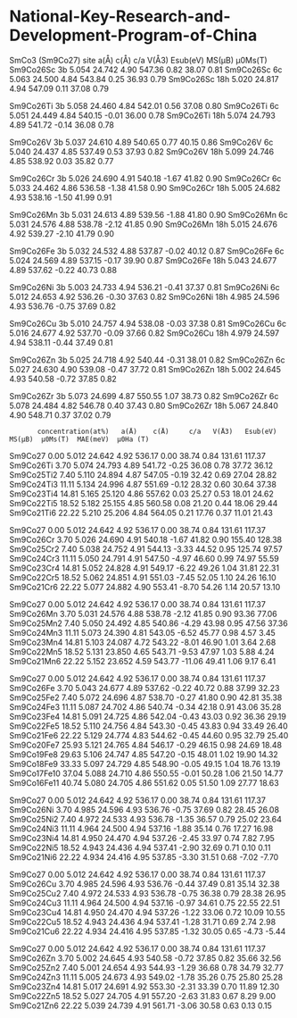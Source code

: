 # National-Key-Research-and-Development-Program-of-China
SmCo3 (Sm9Co27)
             site  a(Å)     c(Å)     c/a    V(Å3)  Esub(eV)  MS(μB)  μ0Ms(T)
Sm9Co26Sc    3b    5.054   24.742    4.90   547.36   0.82    38.07    0.81 
Sm9Co26Sc    6c    5.063   24.500    4.84   543.84   0.25    36.93    0.79 
Sm9Co26Sc    18h   5.020   24.817    4.94   547.09   0.11    37.08    0.79 
 
Sm9Co26Ti    3b    5.058   24.460    4.84   542.01   0.56    37.08    0.80 
Sm9Co26Ti    6c    5.051   24.449    4.84   540.15  -0.01    36.00    0.78 
Sm9Co26Ti    18h   5.074   24.793    4.89   541.72  -0.14    36.08    0.78 
   
Sm9Co26V     3b    5.037   24.610    4.89   540.65   0.77    40.15    0.86 
Sm9Co26V     6c    5.040   24.437    4.85   537.49   0.53    37.93    0.82 
Sm9Co26V     18h   5.099   24.746    4.85   538.92   0.03    35.82    0.77 
  
Sm9Co26Cr    3b    5.026   24.690    4.91   540.18  -1.67    41.82    0.90 
Sm9Co26Cr    6c    5.033   24.462    4.86   536.58  -1.38    41.58    0.90 
Sm9Co26Cr    18h   5.005   24.682    4.93   538.16  -1.50    41.99    0.91 
   
Sm9Co26Mn    3b    5.031   24.613    4.89   539.56  -1.88    41.80    0.90 
Sm9Co26Mn    6c    5.031   24.576    4.88   538.78  -2.12    41.85    0.90 
Sm9Co26Mn    18h   5.015   24.676    4.92   539.27  -2.10    41.79    0.90 
   
Sm9Co26Fe    3b    5.032   24.532    4.88   537.87  -0.02    40.12    0.87 
Sm9Co26Fe    6c    5.024   24.569    4.89   537.15  -0.17    39.90    0.87 
Sm9Co26Fe    18h   5.043   24.677    4.89   537.62  -0.22    40.73    0.88 
   
Sm9Co26Ni    3b    5.003   24.733    4.94   536.21  -0.41    37.37    0.81 
Sm9Co26Ni    6c    5.012   24.653    4.92   536.26  -0.30    37.63    0.82 
Sm9Co26Ni    18h   4.985   24.596    4.93   536.76  -0.75    37.69    0.82 
  
Sm9Co26Cu    3b    5.010   24.757    4.94   538.08  -0.03    37.38    0.81 
Sm9Co26Cu    6c    5.016   24.677    4.92   537.70  -0.09    37.66    0.82 
Sm9Co26Cu    18h   4.979   24.597    4.94   538.11  -0.44    37.49    0.81 
   
Sm9Co26Zn    3b    5.025   24.718    4.92   540.44  -0.31    38.01    0.82 
Sm9Co26Zn    6c    5.027   24.630    4.90   539.08  -0.47    37.72    0.81 
Sm9Co26Zn    18h   5.002   24.645    4.93   540.58  -0.72    37.85    0.82 
   
Sm9Co26Zr    3b    5.073   24.699    4.87   550.55   1.07    38.73    0.82 
Sm9Co26Zr    6c    5.078   24.484    4.82   546.78   0.40    37.43    0.80 
Sm9Co26Zr    18h   5.067   24.840    4.90   548.71   0.37    37.02    0.79  

           concentration(at%)   a(Å)    c(Å)     c/a   V(Å3)   Esub(eV)  MS(μB)  μ0Ms(T)  MAE(meV)  μ0Ha (T)
Sm9Co27       0.00             5.012   24.642   4.92   536.17    0.00    38.74    0.84     131.61   117.37 
Sm9Co26Ti     3.70             5.074   24.793   4.89   541.72   -0.25    36.08    0.78     37.72    36.12 
Sm9Co25Ti2    7.40             5.110   24.894   4.87   547.05   -0.19    32.42    0.69     27.04    28.82 
Sm9Co24Ti3    11.11            5.134   24.996   4.87   551.69   -0.12    28.32    0.60     30.64    37.38 
Sm9Co23Ti4    14.81            5.165   25.120   4.86   557.62    0.03    25.27    0.53     18.01    24.62 
Sm9Co22Ti5    18.52            5.182   25.155   4.85   560.58    0.08    21.20    0.44     18.06    29.44 
Sm9Co21Ti6    22.22            5.210   25.206   4.84   564.05    0.21    17.76    0.37     11.01    21.43 
  
Sm9Co27       0.00             5.012   24.642   4.92   536.17    0.00    38.74    0.84     131.61   117.37 
Sm9Co26Cr     3.70             5.026   24.690   4.91   540.18   -1.67    41.82    0.90     155.40   128.38 
Sm9Co25Cr2    7.40             5.038   24.752   4.91   544.13   -3.33    44.52    0.95     125.74   97.57 
Sm9Co24Cr3    11.11            5.050   24.791   4.91   547.50   -4.97    46.60    0.99     74.97    55.59 
Sm9Co23Cr4    14.81            5.052   24.828   4.91   549.17   -6.22    49.26    1.04     31.81    22.31 
Sm9Co22Cr5    18.52            5.062   24.851   4.91   551.03   -7.45    52.05    1.10     24.26    16.10 
Sm9Co21Cr6    22.22            5.077   24.882   4.90   553.41   -8.70    54.26    1.14     20.57    13.10 
	       
Sm9Co27       0.00             5.012   24.642   4.92   536.17    0.00    38.74    0.84     131.61    117.37 
Sm9Co26Mn     3.70             5.031   24.576   4.88   538.78   -2.12    41.85    0.90     93.36     77.06 
Sm9Co25Mn2    7.40             5.050   24.492   4.85   540.86   -4.29    43.98    0.95     47.56     37.36 
Sm9Co24Mn3    11.11            5.073   24.390   4.81   543.05   -6.52    45.77    0.98     4.57      3.45 
Sm9Co23Mn4    14.81            5.103   24.087   4.72   543.22   -8.01    46.90    1.01     3.64      2.68 
Sm9Co22Mn5    18.52            5.131   23.850   4.65   543.71   -9.53    47.97    1.03     5.88      4.24 
Sm9Co21Mn6    22.22            5.152   23.652   4.59   543.77   -11.06    49.41    1.06     9.17     6.41 
	       
Sm9Co27       0.00             5.012   24.642   4.92   536.17    0.00    38.74    0.84     131.61    117.37 
Sm9Co26Fe     3.70             5.043   24.677   4.89   537.62   -0.22    40.72    0.88     37.99     32.23 
Sm9Co25Fe2    7.40             5.072   24.696   4.87   538.70   -0.27    41.80    0.90     42.81     35.38 
Sm9Co24Fe3    11.11            5.087   24.702   4.86   540.74   -0.34    42.18    0.91     43.06     35.28 
Sm9Co23Fe4    14.81            5.091   24.725   4.86   542.04   -0.43    43.03    0.92     36.36     29.19 
Sm9Co22Fe5    18.52            5.110   24.756   4.84   543.30   -0.45    43.83    0.94     33.49     26.40 
Sm9Co21Fe6    22.22            5.129   24.774   4.83   544.62   -0.45    44.60    0.95     32.79     25.40 
Sm9Co20Fe7    25.93            5.121   24.765   4.84   546.17   -0.29    46.15    0.98     24.69     18.48 
Sm9Co19Fe8    29.63            5.106   24.747   4.85   547.20   -0.15    48.01    1.02     19.90     14.32 
Sm9Co18Fe9    33.33            5.097   24.729   4.85   548.90   -0.05    49.15    1.04     18.76     13.19 
Sm9Co17Fe10   37.04            5.088   24.710   4.86   550.55   -0.01    50.28    1.06     21.50     14.77 
Sm9Co16Fe11   40.74            5.080   24.705   4.86   551.62    0.05    51.50    1.09     27.77     18.63 
  
Sm9Co27       0.00             5.012   24.642   4.92   536.17    0.00    38.74    0.84     131.61    117.37 
Sm9Co26Ni     3.70             4.985   24.596   4.93   536.76   -0.75    37.69    0.82     28.45     26.08 
Sm9Co25Ni2    7.40             4.972   24.533   4.93   536.78   -1.35    36.57    0.79     25.02     23.64 
Sm9Co24Ni3    11.11            4.964   24.500   4.94   537.16   -1.88    35.14    0.76     17.27     16.98 
Sm9Co23Ni4    14.81            4.950   24.470   4.94   537.26   -2.45    33.97    0.74     7.82      7.95 
Sm9Co22Ni5    18.52            4.943   24.436   4.94   537.41   -2.90    32.69    0.71     0.10      0.11 
Sm9Co21Ni6    22.22            4.934   24.416   4.95   537.85   -3.30    31.51    0.68     -7.02    -7.70   
 
Sm9Co27       0.00             5.012   24.642   4.92   536.17    0.00    38.74    0.84     131.61    117.37 
Sm9Co26Cu     3.70             4.985   24.596   4.93   536.76   -0.44    37.49    0.81     35.14     32.38 
Sm9Co25Cu2    7.40             4.972   24.533   4.93   536.78   -0.75    36.38    0.79     28.38     26.95 
Sm9Co24Cu3    11.11            4.964   24.500   4.94   537.16   -0.97    34.61    0.75     22.55     22.51 
Sm9Co23Cu4    14.81            4.950   24.470   4.94   537.26   -1.22    33.06    0.72     10.09     10.55 
Sm9Co22Cu5    18.52            4.943   24.436   4.94   537.41   -1.28    31.71    0.69     2.74      2.98 
Sm9Co21Cu6    22.22            4.934   24.416   4.95   537.85   -1.32    30.05    0.65     -4.73    -5.44  
  
Sm9Co27       0.00             5.012   24.642   4.92   536.17    0.00    38.74    0.84     131.61    117.37 
Sm9Co26Zn     3.70             5.002   24.645   4.93   540.58   -0.72    37.85    0.82     35.66     32.56 
Sm9Co25Zn2    7.40             5.001   24.654   4.93   544.93   -1.29    36.68    0.78     34.79     32.77 
Sm9Co24Zn3    11.11            5.005   24.673   4.93   549.02   -1.78    35.26    0.75     25.80     25.28 
Sm9Co23Zn4    14.81            5.017   24.691   4.92   553.30   -2.31    33.39    0.70     11.89     12.30 
Sm9Co22Zn5    18.52            5.027   24.705   4.91   557.20   -2.63    31.83    0.67     8.29      9.00 
Sm9Co21Zn6    22.22            5.039   24.739   4.91   561.71   -3.06    30.58    0.63     0.13      0.15 
